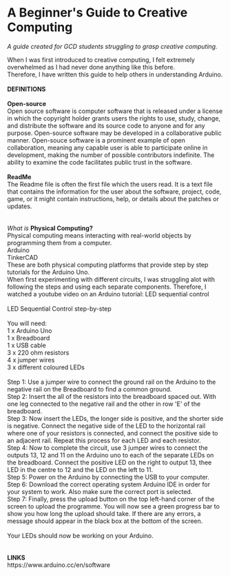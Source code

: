 # <strong>A Beginner's Guide to Creative Computing</strong>

<pr> *A guide created for GCD students struggling to grasp creative computing.*
  </p>
When I was first introduced to creative computing, I felt extremely overwhelmed as I had never done anything like this before.<br>
Therefore, I have written this guide to help others in understanding Arduino.<br>
<br>
<strong>DEFINITIONS</strong>
<br>
<br>
<strong>Open-source</strong><br>
Open source software is computer software that is released under a license in which the copyright holder grants users the rights to use, study, change, and distribute the software and its source code to anyone and for any purpose. Open-source software may be developed in a collaborative public manner. Open-souce software is a prominent example of open collaboration, meaning any capable user is able to participate online in development, making the number of possible contributors indefinite. The ability to examine the code facilitates public trust in the software.<br>
<br>
<strong>ReadMe</strong><br>
The Readme file is often the first file which the users read. It is a text file that contains the information for the user about the software, project, code, game, or it might contain instructions, help, or details about the patches or updates.<br>
<br>
<br>
<em>What is</em> <strong>Physical Computing?</strong><br>
Physical computing means interacting with real-world objects by programming them from a computer.<br>
Arduino<br>
TinkerCAD<br>
These are both physical computing platforms that provide step by step tutorials for the Arduino Uno. <br>
When first experimenting with different circuits, I was struggling alot with following the steps and using each separate components. Therefore, I watched a youtube video on an Arduino tutorial: LED sequential control<br>
<br>
LED Sequential Control step-by-step<br>
<br>
You will need:<br>
1 x Arduino Uno<br>
1 x Breadboard <br>
1 x USB cable <br>
3 x 220 ohm resistors <br>
4 x jumper wires <br>
3 x different coloured LEDs <br>
<br>
Step 1: Use a jumper wire to connect the ground rail on the Arduino to the negative rail on the Breadboard to find a common ground.<br>
Step 2: Insert the all of the resistors into the breadboard spaced out. With one leg connected to the negative rail and the other in row 'E' of the breadboard.<br>
Step 3: Now insert the LEDs, the longer side is positive, and the shorter side is negative. Connect the negative side of the LED to the horizontal rail where one of your resistors is connected, and connect the positive side to an adjacent rail. Repeat this process for each LED and each resistor.<br>
Step 4: Now to complete the circuit, use 3 jumper wires to connect the outputs 13, 12 and 11 on the Arduino uno to each of the separate LEDs on the breadboard. Connect the positive LED on the right to output 13, thee LED in the centre to 12 and the LED on the left to 11.<br>
Step 5: Power on the Arduino by connecting the USB to your computer.<br>
Step 6: Download the correct operating system Arduino IDE in order for your system to work. Also make sure the correct port is selected.<br>
Step 7: Finally, press the upload button on the top left-hand corner of the screen to upload the programme. You will now see a green progress bar to show you how long the upload should take. If there are any errors, a message should appear in the black box at the bottom of the screen.<br>
<br>
Your LEDs should now be working on your Arduino.<br>
<br>
<br>
<strong>LINKS</strong> <br>
https://www.arduino.cc/en/software
